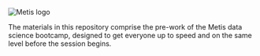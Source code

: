 ![Metis logo](img/metis.png)

The materials in this repository comprise the pre-work of the Metis data science bootcamp,
designed to get everyone up to speed and on the same level before the session begins.
